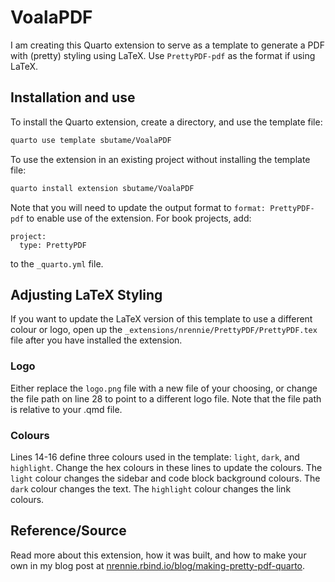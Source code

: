 # VoalaPDF

I am creating this Quarto extension to serve as a template to generate a PDF with (pretty) styling using LaTeX. Use `PrettyPDF-pdf` as the format if using LaTeX.

## Installation and use

To install the Quarto extension, create a directory, and use the template file:

``` bash
quarto use template sbutame/VoalaPDF
```

To use the extension in an existing project without installing the template file:

``` bash
quarto install extension sbutame/VoalaPDF
```
Note that you will need to update the output format to `format: PrettyPDF-pdf` to enable use of the extension. For book projects, add:

```
project:
  type: PrettyPDF
```
to the `_quarto.yml` file.

## Adjusting LaTeX Styling

If you want to update the LaTeX version of this template to use a different colour or logo, open up the `_extensions/nrennie/PrettyPDF/PrettyPDF.tex` file after you have installed the extension.

### Logo

Either replace the `logo.png` file with a new file of your choosing, or change the file path on line 28 to point to a different logo file. Note that the file path is relative to your .qmd file.

### Colours

Lines 14-16 define three colours used in the template: `light`, `dark`, and `highlight`. Change the hex colours in these lines to update the colours. The `light` colour changes the sidebar and code block background colours. The `dark` colour changes the text. The `highlight` colour changes the link colours.

## Reference/Source

Read more about this extension, how it was built, and how to make your own in my blog post at [nrennie.rbind.io/blog/making-pretty-pdf-quarto](https://nrennie.rbind.io/blog/making-pretty-pdf-quarto/).

